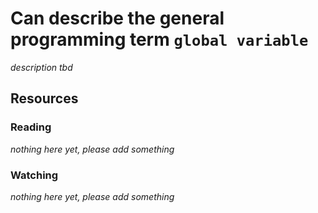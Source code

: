 # Can describe the general programming term `global variable`

_description tbd_

## Resources

### Reading

_nothing here yet, please add something_

### Watching

_nothing here yet, please add something_

